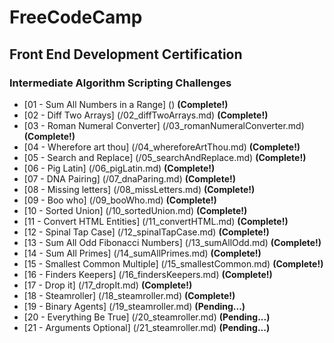 <h1>FreeCodeCamp</h1>

<h2>Front End Development Certification</h2>

<h3>Intermediate Algorithm Scripting Challenges</h3>

- [01 - Sum All Numbers in a Range] () **(Complete!)**
- [02 - Diff Two Arrays] (/02_diffTwoArrays.md) **(Complete!)**
- [03 - Roman Numeral Converter] (/03_romanNumeralConverter.md) **(Complete!)**
- [04 - Wherefore art thou] (/04_whereforeArtThou.md) **(Complete!)**
- [05 - Search and Replace] (/05_searchAndReplace.md) **(Complete!)**
- [06 - Pig Latin] (/06_pigLatin.md) **(Complete!)**
- [07 - DNA Pairing] (/07_dnaParing.md) **(Complete!)**
- [08 - Missing letters] (/08_missLetters.md) **(Complete!)**
- [09 - Boo who] (/09_booWho.md) **(Complete!)**
- [10 - Sorted Union] (/10_sortedUnion.md) **(Complete!)**
- [11 - Convert HTML Entities] (/11_convertHTML.md) **(Complete!)**
- [12 - Spinal Tap Case] (/12_spinalTapCase.md) **(Complete!)**
- [13 - Sum All Odd Fibonacci Numbers] (/13_sumAllOdd.md) **(Complete!)**
- [14 - Sum All Primes] (/14_sumAllPrimes.md) **(Complete!)**
- [15 - Smallest Common Multiple] (/15_smallestCommon.md) **(Complete!)**
- [16 - Finders Keepers] (/16_findersKeepers.md) **(Complete!)**
- [17 - Drop it] (/17_dropIt.md) **(Complete!)**
- [18 - Steamroller] (/18_steamroller.md) **(Complete!)**
- [19 - Binary Agents] (/19_steamroller.md) **(Pending...)**
- [20 - Everything Be True] (/20_steamroller.md) **(Pending...)**
- [21 - Arguments Optional] (/21_steamroller.md) **(Pending...)**
